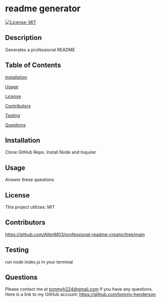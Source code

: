# readme generator
  [![License: MIT](https://img.shields.io/badge/License-MIT-yellow.svg)](https://opensource.org/licenses/MIT)

  ## Description

  Generates a professional README

  ## Table of Contents

  [Installation](#installation)

  [Usage](#usage)

  [License](#license)

  [Contributors](#contributors)

  [Testing](#testing)
  
  [Questions](#questions)
  
## Installation

Clone GitHub Repo. Install Node and Inquirer

## Usage

Answer these questions

## License

This project utilizes: MIT

## Contributors

https://github.com/AllenM03/professional-readme-creator/tree/main

## Testing

run node index.js in your terminal

## Questions
Please contact me at tommyh224@gmail.com if you have any questions. 
Here is a link to my GitHub account: https://github.com/tommy-henderson
